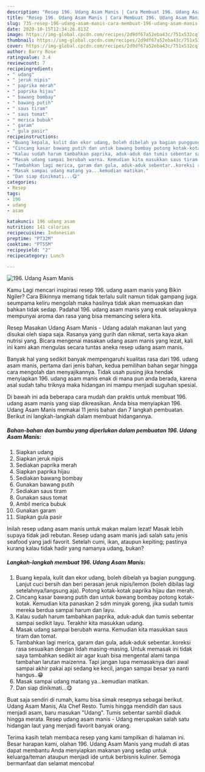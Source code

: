 ```yaml
---
description: "Resep 196. Udang Asam Manis | Cara Membuat 196. Udang Asam Manis Yang Enak dan Simpel"
title: "Resep 196. Udang Asam Manis | Cara Membuat 196. Udang Asam Manis Yang Enak dan Simpel"
slug: 735-resep-196-udang-asam-manis-cara-membuat-196-udang-asam-manis-yang-enak-dan-simpel
date: 2020-10-15T12:34:26.813Z
image: https://img-global.cpcdn.com/recipes/2d9df67a52eba43c/751x532cq70/196-udang-asam-manis-foto-resep-utama.jpg
thumbnail: https://img-global.cpcdn.com/recipes/2d9df67a52eba43c/751x532cq70/196-udang-asam-manis-foto-resep-utama.jpg
cover: https://img-global.cpcdn.com/recipes/2d9df67a52eba43c/751x532cq70/196-udang-asam-manis-foto-resep-utama.jpg
author: Barry Rose
ratingvalue: 3.4
reviewcount: 7
recipeingredient:
- " udang"
- " jeruk nipis"
- " paprika merah"
- " paprika hijau"
- " bawang bombay"
- " bawang putih"
- " saus tiram"
- " saus tomat"
- " merica bubuk"
- " garam"
- " gula pasir"
recipeinstructions:
- "Buang kepala, kulit dan ekor udang, boleh dibelah ya bagian punggung. Lanjut cuci bersih dan beri perasan jeruk nipis/lemon (boleh dibilas lagi setelahnya/langsung aja). Potong kotak-kotak paprika hijau dan merah."
- "Cincang kasar bawang putih dan untuk bawang bombay potong kotak-kotak. Kemudian kita panaskan 2 sdm minyak goreng, jika sudah tumis mereka berdua sampai harum dan layu."
- "Kalau sudah harum tambahkan paprika, aduk-aduk dan tumis sebentar sampai sedikit layu. Terakhir kita masukkan udang."
- "Masak udang sampai berubah warna. Kemudian kita masukkan saus tiram dan tomat."
- "Tambahkan lagi merica, garam dan gula, aduk-aduk sebentar..koreksi rasa sesuaikan dengan lidah masing-masing. Untuk memasak ini tidak saya tambahkan sedikit air agar kuah bisa mengental alami tanpa tambahan larutan maizenna. Tapi jangan lupa memasaknya dari awal sampai akhir pakai api sedang ke kecil, jangan sampai besar ya nanti hangus..😁"
- "Masak sampai udang matang ya...kemudian matikan."
- "Dan siap dinikmati...😋"
categories:
- Resep
tags:
- 196
- udang
- asam

katakunci: 196 udang asam 
nutrition: 141 calories
recipecuisine: Indonesian
preptime: "PT32M"
cooktime: "PT55M"
recipeyield: "2"
recipecategory: Lunch

---
```



![196. Udang Asam Manis](https://img-global.cpcdn.com/recipes/2d9df67a52eba43c/751x532cq70/196-udang-asam-manis-foto-resep-utama.jpg)

Kamu Lagi mencari inspirasi resep 196. udang asam manis yang Bikin Ngiler? Cara Bikinnya memang tidak terlalu sulit namun tidak gampang juga. seumpama keliru mengolah maka hasilnya tidak akan memuaskan dan bahkan tidak sedap. Padahal 196. udang asam manis yang enak selayaknya mempunyai aroma dan rasa yang bisa memancing selera kita.

Resep Masakan Udang Asam Manis - Udang adalah makanan laut yang disukai oleh siapa saja. Rasanya yang gurih dan nikmat, serta kaya akan nutrisi yang. Bicara mengenai masakan udang asam manis yang lezat, kali ini kami akan mengulas secara tuntas aneka resep udang asam manis.

Banyak hal yang sedikit banyak mempengaruhi kualitas rasa dari 196. udang asam manis, pertama dari jenis bahan, kedua pemilihan bahan segar hingga cara mengolah dan menyajikannya. Tidak usah pusing jika hendak menyiapkan 196. udang asam manis enak di mana pun anda berada, karena asal sudah tahu triknya maka hidangan ini mampu menjadi suguhan spesial.


Di bawah ini ada beberapa cara mudah dan praktis untuk membuat 196. udang asam manis yang siap dikreasikan. Anda bisa menyiapkan 196. Udang Asam Manis memakai 11 jenis bahan dan 7 langkah pembuatan. Berikut ini langkah-langkah dalam membuat hidangannya.

<!--inarticleads1-->

##### Bahan-bahan dan bumbu yang diperlukan dalam pembuatan 196. Udang Asam Manis:

1. Siapkan  udang
1. Siapkan  jeruk nipis
1. Sediakan  paprika merah
1. Siapkan  paprika hijau
1. Sediakan  bawang bombay
1. Gunakan  bawang putih
1. Sediakan  saus tiram
1. Gunakan  saus tomat
1. Ambil  merica bubuk
1. Gunakan  garam
1. Siapkan  gula pasir


Inilah resep udang asam manis untuk makan malam lezat! Masak lebih supaya tidak jadi rebutan. Resep udang asam manis jadi salah satu jenis seafood yang jadi favorit. Setelah cumi, ikan, ataupun kepiting; pastinya kurang kalau tidak hadir yang namanya udang, bukan? 

<!--inarticleads2-->

##### Langkah-langkah membuat 196. Udang Asam Manis:

1. Buang kepala, kulit dan ekor udang, boleh dibelah ya bagian punggung. Lanjut cuci bersih dan beri perasan jeruk nipis/lemon (boleh dibilas lagi setelahnya/langsung aja). Potong kotak-kotak paprika hijau dan merah.
1. Cincang kasar bawang putih dan untuk bawang bombay potong kotak-kotak. Kemudian kita panaskan 2 sdm minyak goreng, jika sudah tumis mereka berdua sampai harum dan layu.
1. Kalau sudah harum tambahkan paprika, aduk-aduk dan tumis sebentar sampai sedikit layu. Terakhir kita masukkan udang.
1. Masak udang sampai berubah warna. Kemudian kita masukkan saus tiram dan tomat.
1. Tambahkan lagi merica, garam dan gula, aduk-aduk sebentar..koreksi rasa sesuaikan dengan lidah masing-masing. Untuk memasak ini tidak saya tambahkan sedikit air agar kuah bisa mengental alami tanpa tambahan larutan maizenna. Tapi jangan lupa memasaknya dari awal sampai akhir pakai api sedang ke kecil, jangan sampai besar ya nanti hangus..😁
1. Masak sampai udang matang ya...kemudian matikan.
1. Dan siap dinikmati...😋


Buat saja sendiri di rumah, kamu bisa simak resepnya sebagai berikut. Udang Asam Manis, Ala Chef Resto. Tumis hingga mendidih dan saus menjadi asam, baru masukan &#34;Udang&#34;. Tumis sebentar sambil diaduk hingga merata. Resep udang asam manis - Udang merupakan salah satu hidangan laut yang menjadi favorit banyak orang. 

Terima kasih telah membaca resep yang kami tampilkan di halaman ini. Besar harapan kami, olahan 196. Udang Asam Manis yang mudah di atas dapat membantu Anda menyiapkan makanan yang sedap untuk keluarga/teman ataupun menjadi ide untuk berbisnis kuliner. Semoga bermanfaat dan selamat mencoba!

